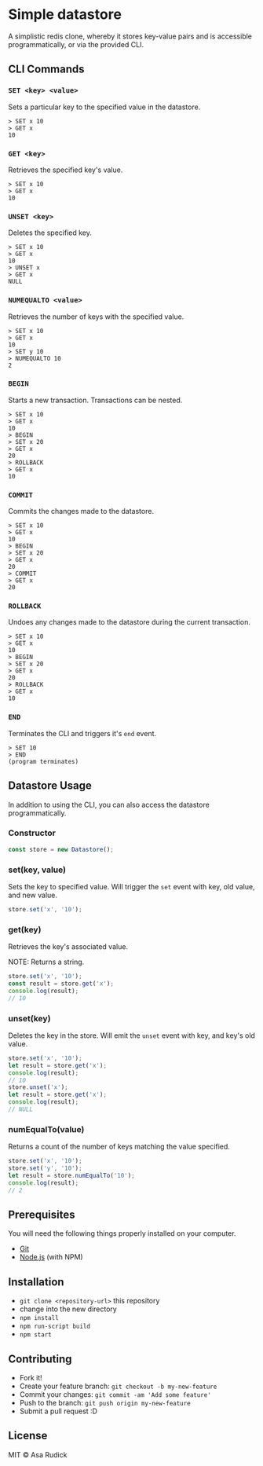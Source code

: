 # Simple datastore

A simplistic redis clone, whereby it stores key-value pairs and is accessible
programmatically, or via the provided CLI.

## CLI Commands

### `SET <key> <value>`

Sets a particular key to the specified value in the datastore.

```
> SET x 10
> GET x
10
```

### `GET <key>`

Retrieves the specified key's value.

```
> SET x 10
> GET x
10
```

### `UNSET <key>`

Deletes the specified key.

```
> SET x 10
> GET x
10
> UNSET x
> GET x
NULL
```

### `NUMEQUALTO <value>`

Retrieves the number of keys with the specified value.

```
> SET x 10
> GET x
10
> SET y 10
> NUMEQUALTO 10
2
```

### `BEGIN`

Starts a new transaction. Transactions can be nested.

```
> SET x 10
> GET x
10
> BEGIN
> SET x 20
> GET x
20
> ROLLBACK
> GET x
10
```

### `COMMIT`

Commits the changes made to the datastore.

```
> SET x 10
> GET x
10
> BEGIN
> SET x 20
> GET x
20
> COMMIT
> GET x
20
```

### `ROLLBACK`

Undoes any changes made to the datastore during the current transaction.

```
> SET x 10
> GET x
10
> BEGIN
> SET x 20
> GET x
20
> ROLLBACK
> GET x
10
```

### `END`

Terminates the CLI and triggers it's `end` event.

```
> SET 10
> END
(program terminates)
```

## Datastore Usage

In addition to using the CLI, you can also access the datastore programmatically.

### Constructor

```javascript
const store = new Datastore();
```

### set(key, value)

Sets the key to specified value. Will trigger the `set` event with key, old value, and new value.

```javascript
store.set('x', '10');
```

### get(key)

Retrieves the key's associated value.

NOTE: Returns a string.

```javascript
store.set('x', '10');
const result = store.get('x');
console.log(result);
// 10
```

### unset(key)

Deletes the key in the store. Will emit the `unset` event with key, and key's old value.

```javascript
store.set('x', '10');
let result = store.get('x');
console.log(result);
// 10
store.unset('x');
let result = store.get('x');
console.log(result);
// NULL
```

### numEqualTo(value)

Returns a count of the number of keys matching the value specified.

```javascript
store.set('x', '10');
store.set('y', '10');
let result = store.numEqualTo('10');
console.log(result);
// 2
```

## Prerequisites

You will need the following things properly installed on your computer.

* [Git](http://git-scm.com/)
* [Node.js](http://nodejs.org/) (with NPM)

## Installation

* `git clone <repository-url>` this repository
* change into the new directory
* `npm install`
* `npm run-script build`
* `npm start`

## Contributing

* Fork it!
* Create your feature branch: `git checkout -b my-new-feature`
* Commit your changes: `git commit -am 'Add some feature'`
* Push to the branch: `git push origin my-new-feature`
* Submit a pull request :D

## License

MIT © Asa Rudick

